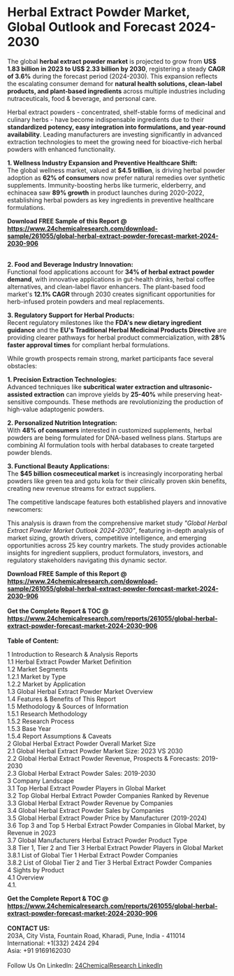 <h1>Herbal Extract Powder Market, Global Outlook and Forecast 2024-2030</h1><p>The global <strong>herbal extract powder market</strong> is projected to grow from <strong>US$ 1.83 billion in 2023 to US$ 2.33 billion by 2030</strong>, registering a steady <strong>CAGR of 3.6%</strong> during the forecast period (2024-2030). This expansion reflects the escalating consumer demand for <strong>natural health solutions, clean-label products, and plant-based ingredients</strong> across multiple industries including nutraceuticals, food &amp; beverage, and personal care.</p><p>Herbal extract powders - concentrated, shelf-stable forms of medicinal and culinary herbs - have become indispensable ingredients due to their <strong>standardized potency, easy integration into formulations, and year-round availability</strong>. Leading manufacturers are investing significantly in advanced extraction technologies to meet the growing need for bioactive-rich herbal powders with enhanced functionality.</p><p><strong>1. Wellness Industry Expansion and Preventive Healthcare Shift:</strong><br>
The global wellness market, valued at <strong>$4.5 trillion</strong>, is driving herbal powder adoption as <strong>62% of consumers</strong> now prefer natural remedies over synthetic supplements. Immunity-boosting herbs like turmeric, elderberry, and echinacea saw <strong>89% growth</strong> in product launches during 2020-2022, establishing herbal powders as key ingredients in preventive healthcare formulations.</p><div><b>Download FREE Sample of this Report @ 
            <a href="https://www.24chemicalresearch.com/download-sample/261055/global-herbal-extract-powder-forecast-market-2024-2030-906">
            https://www.24chemicalresearch.com/download-sample/261055/global-herbal-extract-powder-forecast-market-2024-2030-906</a></b></div><br><p><strong>2. Food and Beverage Industry Innovation:</strong><br>
Functional food applications account for <strong>34% of herbal extract powder demand</strong>, with innovative applications in gut-health drinks, herbal coffee alternatives, and clean-label flavor enhancers. The plant-based food market's <strong>12.1% CAGR</strong> through 2030 creates significant opportunities for herb-infused protein powders and meal replacements.</p><p><strong>3. Regulatory Support for Herbal Products:</strong><br>
Recent regulatory milestones like the <strong>FDA's new dietary ingredient guidance</strong> and the <strong>EU's Traditional Herbal Medicinal Products Directive</strong> are providing clearer pathways for herbal product commercialization, with <strong>28% faster approval times</strong> for compliant herbal formulations.</p><p>While growth prospects remain strong, market participants face several obstacles:</p><p><strong>1. Precision Extraction Technologies:</strong><br>
Advanced techniques like <strong>subcritical water extraction and ultrasonic-assisted extraction</strong> can improve yields by <strong>25-40%</strong> while preserving heat-sensitive compounds. These methods are revolutionizing the production of high-value adaptogenic powders.</p><p><strong>2. Personalized Nutrition Integration:</strong><br>
With <strong>48% of consumers</strong> interested in customized supplements, herbal powders are being formulated for DNA-based wellness plans. Startups are combining AI formulation tools with herbal databases to create targeted powder blends.</p><p><strong>3. Functional Beauty Applications:</strong><br>
The <strong>$45 billion cosmeceutical market</strong> is increasingly incorporating herbal powders like green tea and gotu kola for their clinically proven skin benefits, creating new revenue streams for extract suppliers.</p><p>The competitive landscape features both established players and innovative newcomers:</p><p>This analysis is drawn from the comprehensive market study <em>"Global Herbal Extract Powder Market Outlook 2024-2030"</em>, featuring in-depth analysis of market sizing, growth drivers, competitive intelligence, and emerging opportunities across 25 key country markets. The study provides actionable insights for ingredient suppliers, product formulators, investors, and regulatory stakeholders navigating this dynamic sector.</p><div><b>Download FREE Sample of this Report @ 
            <a href="https://www.24chemicalresearch.com/download-sample/261055/global-herbal-extract-powder-forecast-market-2024-2030-906">
            https://www.24chemicalresearch.com/download-sample/261055/global-herbal-extract-powder-forecast-market-2024-2030-906</a></b></div><br><div><b>Get the Complete Report & TOC @ 
            <a href="https://www.24chemicalresearch.com/reports/261055/global-herbal-extract-powder-forecast-market-2024-2030-906">
            https://www.24chemicalresearch.com/reports/261055/global-herbal-extract-powder-forecast-market-2024-2030-906</a></b></div><br>
            <b>Table of Content:</b><p>1 Introduction to Research & Analysis Reports<br />
    1.1 Herbal Extract Powder Market Definition<br />
    1.2 Market Segments<br />
        1.2.1 Market by Type<br />
        1.2.2 Market by Application<br />
    1.3 Global Herbal Extract Powder Market Overview<br />
    1.4 Features & Benefits of This Report<br />
    1.5 Methodology & Sources of Information<br />
        1.5.1 Research Methodology<br />
        1.5.2 Research Process<br />
        1.5.3 Base Year<br />
        1.5.4 Report Assumptions & Caveats<br />
2 Global Herbal Extract Powder Overall Market Size<br />
    2.1 Global Herbal Extract Powder Market Size: 2023 VS 2030<br />
    2.2 Global Herbal Extract Powder Revenue, Prospects & Forecasts: 2019-2030<br />
    2.3 Global Herbal Extract Powder Sales: 2019-2030<br />
3 Company Landscape<br />
    3.1 Top Herbal Extract Powder Players in Global Market<br />
    3.2 Top Global Herbal Extract Powder Companies Ranked by Revenue<br />
    3.3 Global Herbal Extract Powder Revenue by Companies<br />
    3.4 Global Herbal Extract Powder Sales by Companies<br />
    3.5 Global Herbal Extract Powder Price by Manufacturer (2019-2024)<br />
    3.6 Top 3 and Top 5 Herbal Extract Powder Companies in Global Market, by Revenue in 2023<br />
    3.7 Global Manufacturers Herbal Extract Powder Product Type<br />
    3.8 Tier 1, Tier 2 and Tier 3 Herbal Extract Powder Players in Global Market<br />
        3.8.1 List of Global Tier 1 Herbal Extract Powder Companies<br />
        3.8.2 List of Global Tier 2 and Tier 3 Herbal Extract Powder Companies<br />
4 Sights by Product<br />
    4.1 Overview<br />
        4.1.</p><div><b>Get the Complete Report & TOC @ 
            <a href="https://www.24chemicalresearch.com/reports/261055/global-herbal-extract-powder-forecast-market-2024-2030-906">
            https://www.24chemicalresearch.com/reports/261055/global-herbal-extract-powder-forecast-market-2024-2030-906</a></b></div><br><b>CONTACT US:</b><br>
            203A, City Vista, Fountain Road, Kharadi, Pune, India - 411014<br>
            International: +1(332) 2424 294<br>
            Asia: +91 9169162030 <br><br>
            Follow Us On LinkedIn: <a href="https://www.linkedin.com/company/24chemicalresearch/">24ChemicalResearch LinkedIn</a>